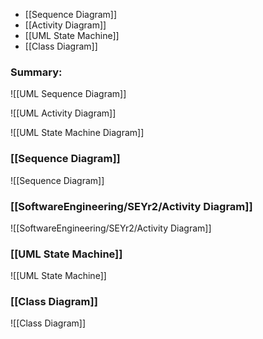 - [[Sequence Diagram]]
- [[Activity Diagram]]
- [[UML State Machine]]
- [[Class Diagram]]

### Summary:
![[UML Sequence Diagram]]

![[UML Activity Diagram]]

![[UML State Machine Diagram]]


### [[Sequence Diagram]]
![[Sequence Diagram]]

### [[SoftwareEngineering/SEYr2/Activity Diagram]]
![[SoftwareEngineering/SEYr2/Activity Diagram]]

### [[UML State Machine]]
![[UML State Machine]]

### [[Class Diagram]]
![[Class Diagram]]
